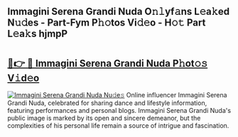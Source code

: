 ## Immagini Serena Grandi Nuda O𝚗𝚕yf𝚊ns L𝚎a𝚔ed N𝚞𝚍es - Part-Fym P𝚑𝚘tos Vi𝚍𝚎o - H𝚘𝚝 Part L𝚎a𝚔s hjmpP

# <h2><a href="http://kfc3a5n.oniu.top/?m=Immagini+Serena+Grandi+Nuda">🔗👉 🔴 Immagini Serena Grandi Nuda P𝚑ot𝚘𝚜 V𝚒d𝚎o</a></h2>

[![Immagini Serena Grandi Nuda Nu𝚍e𝚜](https://i.imgur.com/0qMVB7G.gif)](http://kfc3a5n.oniu.top/?m=Immagini+Serena+Grandi+Nuda)
Online influencer Immagini Serena Grandi Nuda, celebrated for sharing dance and lifestyle information, featuring performances and personal blogs. Immagini Serena Grandi Nuda's public image is marked by its open and sincere demeanor, but the complexities of his personal life remain a source of intrigue and fascination.  
